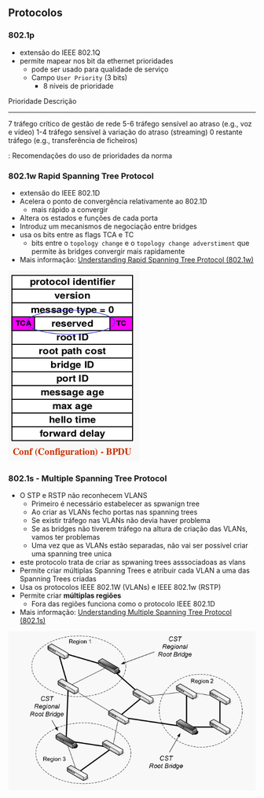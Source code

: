 ## Protocolos

### 802.1p
- extensão do IEEE 802.1Q
- permite mapear nos bit da ethernet prioridades
	- pode ser usado para qualidade de serviço
	- Campo `User Priority` (3 bits)
		- 8 níveis de prioridade


Prioridade  Descrição
---------- ------------
7            tráfego crítico de gestão de rede
5-6          tráfego sensível ao atraso (e.g., voz e vídeo)
1-4          tráfego sensível à variação do atraso (streaming)
0				 restante tráfego (e.g., transferência de ficheiros)

: Recomendações do uso de prioridades da norma

### 802.1w Rapid Spanning Tree Protocol
- extensão do IEEE 802.1D
- Acelera o ponto de convergẽncia relativamente ao 802.1D
	- mais rápido a convergir
- Altera os estados e funções de cada porta
- Introduz um mecanismos de negociação entre bridges
- usa os bits entre as flags TCA e TC
	- bits entre o `topology change` e o `topology change adverstiment` que permite às bridges convergir mais rapidamente
- Mais informação: [Understanding Rapid Spanning Tree Protocol (802.1w)](http://www.cisco.com/warp/public/473/146.html)


![Pacote de configuração BPDU](../pictures/configuration_bpdu.png)

### 802.1s - Multiple Spanning Tree Protocol
- O STP e RSTP não reconhecem VLANS
	- Primeiro é necessário estabelecer as spwanign tree
	- Ao criar as VLANs fecho portas nas spanning trees
	- Se existir tráfego nas VLANs não devia haver problema
	- Se as bridges não tiverem tráfego na altura de criação das VLANs, vamos ter problemas
	- Uma vez que as VLANs estão separadas, não vai ser possível criar uma spanning tree unica
- este protocolo trata de criar as spwaning trees asssociadoas as vlans
- Permite criar múltiplas Spanning Trees e atribuir cada VLAN a uma das Spanning Trees criadas
- Usa os protocolos IEEE 802.1W (VLANs) e IEEE 802.1w (RSTP)
- Permite criar **múltiplas regiões**
	- Fora das regiões funciona como o protocolo IEEE 802.1D
- Mais informação: [Understanding Multiple Spanning Tree Protocol (802.1s)](http://www.cisco.com/warp/public/473/147.html)


![Multiple Spanning Tree protocol](../pictures/multiple_spanning_tree_protocol.png)


